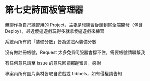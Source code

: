 # 第七史詩面板管理器

無聊作為自己練習用的 Project，主要是想練習從頭到尾全端開發（包含 Deploy），最近傻逼遊戲玩得多就拿傻逼遊戲來練習

系統內所有的「裝備分數」皆為遊戲內裝備分數

沒有做註冊帳號，Request 太多免費伺服器會撐不住，需要帳號請聯繫我

有任何意見請至 issue 的意見回饋那邊留言，感謝

專案內所有圖片素材皆取自遊戲或 fribbels，如有侵權請告知
